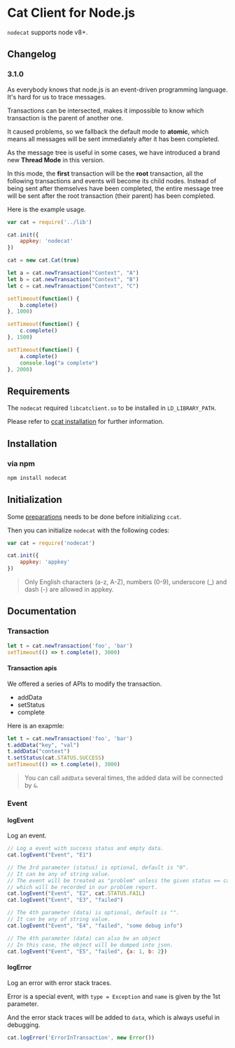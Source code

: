 # Cat Client for Node.js

`nodecat` supports node v8+.

## Changelog

### 3.1.0

As everybody knows that node.js is an event-driven programming language. It's hard for us to trace messages.

Transactions can be intersected, makes it impossible to know which transaction is the parent of another one.

It caused problems, so we fallback the default mode to **atomic**, which means all messages will be sent immediately after it has been completed.

As the message tree is useful in some cases, we have introduced a brand new **Thread Mode** in this version.

In this mode, the **first** transaction will be the **root** transaction, all the following transactions and events will become its child nodes. Instead of being sent after themselves have been completed, the entire message tree will be sent after the root transaction (their parent) has been completed.

Here is the example usage.

```js
var cat = require('../lib')

cat.init({
    appkey: 'nodecat'
})

cat = new cat.Cat(true)

let a = cat.newTransaction("Context", "A")
let b = cat.newTransaction("Context", "B")
let c = cat.newTransaction("Context", "C")

setTimeout(function() {
    b.complete()
}, 1000)

setTimeout(function() {
    c.complete()
}, 1500)

setTimeout(function() {
    a.complete()
    console.log("a complete")
}, 2000)
```

## Requirements

The `nodecat` required `libcatclient.so` to be installed in `LD_LIBRARY_PATH`.

Please refer to [ccat installation](../c/README.md) for further information.

## Installation

### via npm

```bash
npm install nodecat
```

## Initialization

Some [preparations](../_/preparations.md) needs to be done before initializing `ccat`.

Then you can initialize `nodecat` with the following codes:

```js
var cat = require('nodecat')

cat.init({
    appkey: 'appkey'
})
```
> Only English characters (a-z, A-Z), numbers (0-9), underscore (\_) and dash (-) are allowed in appkey.

## Documentation

### Transaction

```js
let t = cat.newTransaction('foo', 'bar')
setTimeout(() => t.complete(), 3000)
```

#### Transaction apis

We offered a series of APIs to modify the transaction.

* addData
* setStatus
* complete

Here is an exapmle:

```js
let t = cat.newTransaction('foo', 'bar')
t.addData("key", "val")
t.addData("context")
t.setStatus(cat.STATUS.SUCCESS)
setTimeout(() => t.complete(), 3000)
```

> You can call `addData` several times, the added data will be connected by `&`.

### Event

#### logEvent

Log an event.

```js
// Log a event with success status and empty data.
cat.logEvent("Event", "E1")

// The 3rd parameter (status) is optional, default is "0".
// It can be any of string value.
// The event will be treated as "problem" unless the given status == cat.STATUS.SUCCESS ("0")
// which will be recorded in our problem report.
cat.logEvent("Event", "E2", cat.STATUS.FAIL)
cat.logEvent("Event", "E3", "failed")

// The 4th parameter (data) is optional, default is "".
// It can be any of string value.
cat.logEvent("Event", "E4", "failed", "some debug info")

// The 4th parameter (data) can also be an object
// In this case, the object will be dumped into json.
cat.logEvent("Event", "E5", "failed", {a: 1, b: 2})
```

#### logError

Log an error with error stack traces.

Error is a special event, with `type = Exception` and `name` is given by the 1st parameter.

And the error stack traces will be added to `data`, which is always useful in debugging.

```js
cat.logError('ErrorInTransaction', new Error())
```
